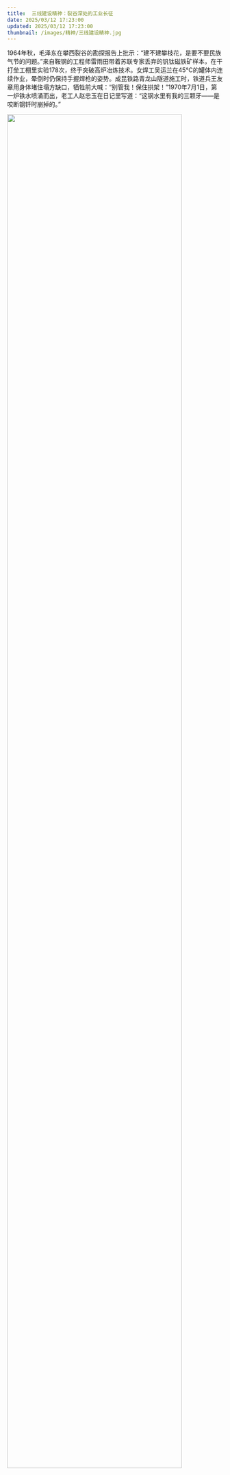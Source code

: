 ```yaml
---
title:  三线建设精神：裂谷深处的工业长征
date: 2025/03/12 17:23:00
updated: 2025/03/12 17:23:00
thumbnail: /images/精神/三线建设精神.jpg
---
```


1964年秋，毛泽东在攀西裂谷的勘探报告上批示：“建不建攀枝花，是要不要民族气节的问题。”来自鞍钢的工程师雷雨田带着苏联专家丢弃的钒钛磁铁矿样本，在干打垒工棚里实验178次，终于突破高炉冶炼技术。女焊工吴运兰在45℃的罐体内连续作业，晕倒时仍保持手握焊枪的姿势。成昆铁路青龙山隧道施工时，铁道兵王友章用身体堵住塌方缺口，牺牲前大喊：“别管我！保住拱架！”1970年7月1日，第一炉铁水喷涌而出，老工人赵忠玉在日记里写道：“这钢水里有我的三颗牙——是咬断钢钎时崩掉的。”

<img src="/images/精神/三线建设精神.jpg" height="90%" width="90%">
